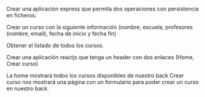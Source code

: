 Crear una aplicación express que permita dos operaciones con persistencia en ficheros:

Crear un curso con la siguiente información (nombre, escuela, profesores (nombre, email), fecha de inicio y fecha fin)

Obtener el listado de todos los cursos.

Crear una aplicación reactjs que tenga un header con dos enlaces (Home, Crear curso)

La home mostrará todos los cursos disponibles de nuestro back
Crear curso nos mostrará una página con un formulario para poder crear un curso en nuestro back.

